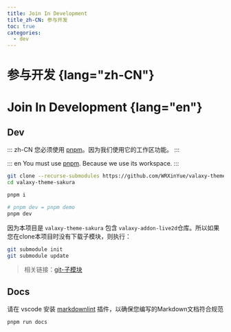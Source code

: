 ```yaml
---
title: Join In Development
title_zh-CN: 参与开发
toc: true
categories:
  - dev
---
```


# 参与开发 {lang="zh-CN"}

# Join In Development {lang="en"}

## Dev

::: zh-CN
您必须使用 [pnpm](https://pnpm.io/)。因为我们使用它的工作区功能。
:::

::: en
You must use [pnpm](https://pnpm.io/). Because we use its workspace.
:::

``` bash
git clone --recurse-submodules https://github.com/WRXinYue/valaxy-theme-sakura.git
cd valaxy-theme-sakura

pnpm i

# pnpm dev = pnpm demo
pnpm dev
```

因为本项目是 `valaxy-theme-sakura` 包含 `valaxy-addon-live2d`仓库。所以如果您在clone本项目时没有下载子模块，则执行：

``` bash
git submodule init
git submodule update
```

> 相关链接：[git-子模块](https://git-scm.com/book/zh/v2/Git-%E5%B7%A5%E5%85%B7-%E5%AD%90%E6%A8%A1%E5%9D%97)

## Docs

请在 vscode 安装 [markdownlint](https://marketplace.visualstudio.com/items?itemName=DavidAnson.vscode-markdownlint) 插件，以确保您编写的Markdown文档符合规范

``` bash
pnpm run docs
```
